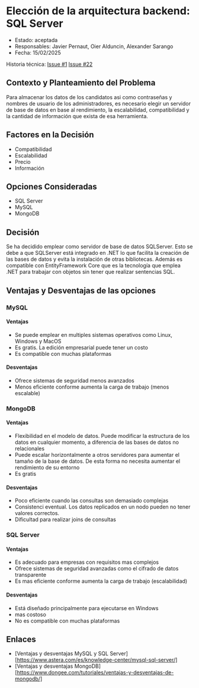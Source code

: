 # Elección de la arquitectura backend: SQL Server 

* Estado: aceptada
* Responsables: Javier Pernaut, Oier Alduncin, Alexander Sarango
* Fecha: 15/02/2025

Historia técnica: [Issue #1](https://github.com/oielay/GTIO_Votacion/issues/1) [Issue #22](https://github.com/oielay/GTIO_Votacion/issues/22)


## Contexto y Planteamiento del Problema
Para almacenar los datos de los candidatos asi como contraseñas y nombres de usuario de los administradores, es necesario elegir un servidor de base de datos en base al rendimiento, la escalabilidad, compatibilidad y la cantidad de información que exista de esa herramienta.

## Factores en la Decisión 

* Compatibilidad
* Escalabilidad
* Precio
* Información

## Opciones Consideradas

* SQL Server
* MySQL
* MongoDB

## Decisión

Se ha decidido emplear como servidor de base de datos SQLServer. Esto se debe a que SQLServer está integrado en .NET lo que facilita la creación de las bases de datos y evita la instalación de otras bibliotecas. Además es compatible con EntityFramework Core que es la tecnología que emplea .NET para trabajar con objetos sin tener que realizar sentencias SQL.

## Ventajas y Desventajas de las opciones

### MySQL
#### Ventajas

* Se puede emplear en multiples sistemas operativos como Linux, Windows y MacOS
* Es gratis. La edición empresarial puede tener un costo
* Es compatible con muchas plataformas

#### Desventajas
* Ofrece sistemas de seguridad menos avanzados
* Menos eficiente conforme aumenta la carga de trabajo (menos escalable)

### MongoDB
#### Ventajas
* Flexibilidad en el modelo de datos. Puede modificar la estructura de los datos en cualquier momento, a diferencia de las bases de datos no relacionales
* Puede escalar horizontalmente a otros servidores para aumentar el tamaño de la base de datos. De esta forma no necesita aumentar el rendimiento de su entorno
* Es gratis

#### Desventajas
* Poco eficiente cuando las consultas son demasiado complejas
* Consistenci eventual. Los datos replicados en un nodo pueden no tener valores correctos.
* Dificultad para realizar joins de consultas

### SQL Server

#### Ventajas
* Es adecuado para empresas con requisitos mas complejos
* Ofrece sistemas de seguridad avanzadas como el cifrado de datos transparente
* Es mas eficiente conforme aumenta la carga de trabajo (escalabilidad)

#### Desventajas
* Está diseñado principalmente para ejecutarse en Windows
* mas costoso
* No es compatible con muchas plataformas


## Enlaces 

* [Ventajas y desventajas MySQL y SQL Server][https://www.astera.com/es/knowledge-center/mysql-sql-server/]
* [Ventajas y desventajas MongoDB][https://www.dongee.com/tutoriales/ventajas-y-desventajas-de-mongodb/]


